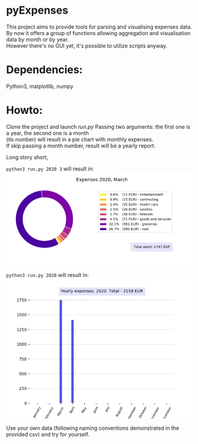 pyExpenses
=======
This project aims to provide tools for parsing and visualising expenses data.  
By now it offers a group of functions allowing aggregation and visualisation data by month or by year.  
However there's no GUI yet, it's possible to utilize scripts anyway.
<br>


# Dependencies:
Python3, matplotlib, numpy


# Howto:
Clone the project and launch _run.py_ 
Passing two arguments: the first one is a year, the second one is a month   
(its number) will result in a pie chart with monthly expenses.  
If skip passing a month number, result will be a yearly report.
  
Long story short,

`python3 run.py 2020 3` will result in:  
![2020, March Expenses](/demos/2020_3.png)  
  
`python3 run.py 2020` will result in:  
![2020 Expenses](/demos/2020.png)  
  
Use your own data (following naming conventions demonstrated in the provided csv) and try for yourself.
